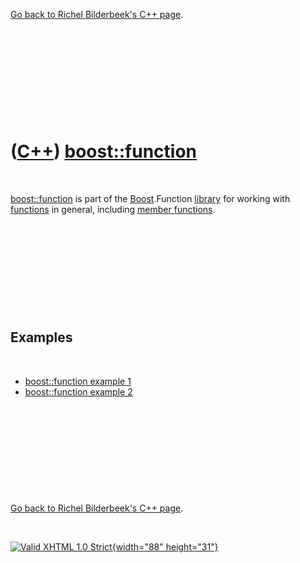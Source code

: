 

[Go back to Richel Bilderbeek's C++ page](Cpp.htm).

 

 

 

 

 

([C++](Cpp.htm)) [boost::function](CppBoostFunction.htm)
========================================================

 

[boost::function](CppFunction.htm) is part of the
[Boost](CppBoost.htm).Function [library](CppLibrary.htm) for working
with [functions](CppFunction.htm) in general, including [member
functions](CppMemberFunction.htm).

 

 

 

 

 

Examples
--------

 

-   [boost::function example 1](CppBoostFunctionExample1.htm)
-   [boost::function example 2](CppBoostFunctionExample1.htm)

 

 

 

 

 

[Go back to Richel Bilderbeek's C++ page](Cpp.htm).



 

[![Valid XHTML 1.0 Strict](valid-xhtml10.png){width="88"
height="31"}](http://validator.w3.org/check?uri=referer)
